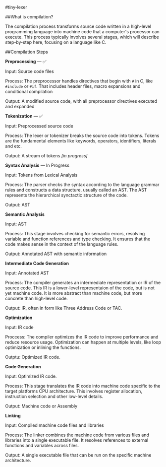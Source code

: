 #tiny-lexer

##What is compilation?

The compilation process transforms source code written in a high-level programming language into machine code that a computer's processor can execute. This process typically involves several stages, which will describe step-by-step here, focusing on a language like C.

##Compilation Steps

**Preprocessing** — ✅

Input: Source code files

Process: The preprocessor handles directives that begin with `#` in C, like `#include` or `#if`. That includes header files, macro expansions and conditional compilation

Output: A modified source code, with all preprocessor directives executed and expanded

**Tokenization** — ✅

Input: Preprocessed source code

Process: The lexer or tokenizer breaks the source code into tokens. Tokens are the fundamental elements like keywords, operators, identifiers, literals and etc.

Output: A stream of tokens *[in progress]*

**Syntax Analysis** — In Progress

Input: Tokens from Lexical Analysis

Process: The parser checks the syntax according to the language grammar rules and constructs a data structure, usually called an AST. The AST represents the hierarchical synctactic structure of the code.

Output: AST 

**Semantic Analysis**

Input: AST

Process: This stage involves checking for semantic errors, resolving variable and function references and type checking. It ensures that the code makes sense in the context of the language rules.

Output: Annotated AST with semantic information

**Intermediate Code Generation**

Input: Annotated AST

Process: The compiler generates an intermediate representation or IR of the source code. This IR is a lower-level representaion of the code, but is not yet machine code. It is more abstract than machine code, but more concrete than high-level code.

Output: IR, often in form like Three Address Code or TAC.

**Optimization**

Input: IR code

Proccess: The compiler optimizes the IR code to improve performance and reduce resource usage. Optimization can happen at multiple levels, like loop optimization or inlining the functions.

Outptu: Optimized IR code.

**Code Generation**

Input: Optimized IR code.

Process: This stage translates the IR code into machine code specific to the target platforms CPU architecture. This involves register allocation, instruction selection and other low-level details.

Output: Machine code or Assembly

**Linking**

Input: Compiled machine code files and libraries

Process: The linker combines the machine code from various files and libraries into a single executable file. It resolves references to external functions and variables across files.

Output: A single executable file that can be run on the specific machine architecture.